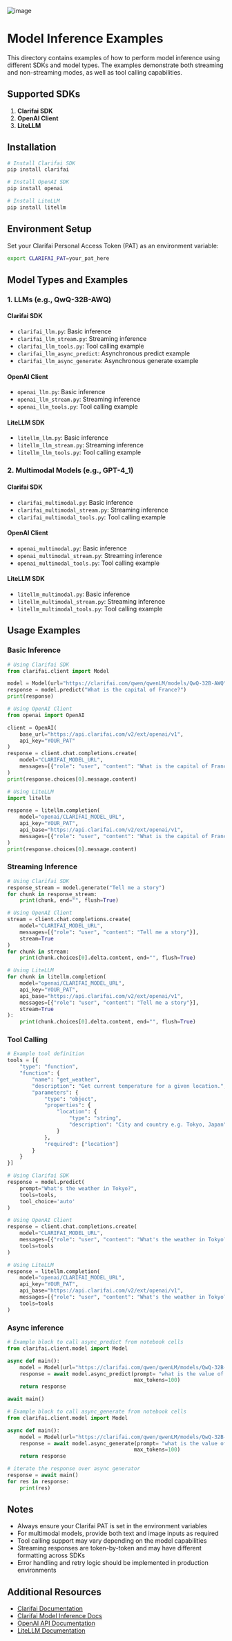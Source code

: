 ![image](https://github.com/user-attachments/assets/b22c9807-f5e7-49eb-b00d-598e400781af)
# Model Inference Examples

This directory contains examples of how to perform model inference using different SDKs and model types. The examples demonstrate both streaming and non-streaming modes, as well as tool calling capabilities.

## Supported SDKs

1. **Clarifai SDK**
2. **OpenAI Client**
3. **LiteLLM**

## Installation

```bash
# Install Clarifai SDK
pip install clarifai

# Install OpenAI SDK
pip install openai

# Install LiteLLM
pip install litellm
```

## Environment Setup

Set your Clarifai Personal Access Token (PAT) as an environment variable:

```bash
export CLARIFAI_PAT=your_pat_here
```

## Model Types and Examples

### 1. LLMs (e.g., QwQ-32B-AWQ)

#### Clarifai SDK
- `clarifai_llm.py`: Basic inference
- `clarifai_llm_stream.py`: Streaming inference
- `clarifai_llm_tools.py`: Tool calling example
- `clarifai_llm_async_predict`: Asynchronous predict example
- `clarifai_llm_async_generate`: Asynchronous generate example

#### OpenAI Client
- `openai_llm.py`: Basic inference
- `openai_llm_stream.py`: Streaming inference
- `openai_llm_tools.py`: Tool calling example

#### LiteLLM SDK
- `litellm_llm.py`: Basic inference
- `litellm_llm_stream.py`: Streaming inference
- `litellm_llm_tools.py`: Tool calling example

### 2. Multimodal Models (e.g., GPT-4_1)

#### Clarifai SDK
- `clarifai_multimodal.py`: Basic inference
- `clarifai_multimodal_stream.py`: Streaming inference
- `clarifai_multimodal_tools.py`: Tool calling example

#### OpenAI Client
- `openai_multimodal.py`: Basic inference
- `openai_multimodal_stream.py`: Streaming inference
- `openai_multimodal_tools.py`: Tool calling example

#### LiteLLM SDK
- `litellm_multimodal.py`: Basic inference
- `litellm_multimodal_stream.py`: Streaming inference
- `litellm_multimodal_tools.py`: Tool calling example

## Usage Examples

### Basic Inference

```python
# Using Clarifai SDK
from clarifai.client import Model

model = Model(url="https://clarifai.com/qwen/qwenLM/models/QwQ-32B-AWQ")
response = model.predict("What is the capital of France?")
print(response)

# Using OpenAI Client
from openai import OpenAI

client = OpenAI(
    base_url="https://api.clarifai.com/v2/ext/openai/v1",
    api_key="YOUR_PAT"
)
response = client.chat.completions.create(
    model="CLARIFAI_MODEL_URL",
    messages=[{"role": "user", "content": "What is the capital of France?"}]
)
print(response.choices[0].message.content)

# Using LiteLLM
import litellm

response = litellm.completion(
    model="openai/CLARIFAI_MODEL_URL",
    api_key="YOUR_PAT",
    api_base="https://api.clarifai.com/v2/ext/openai/v1",
    messages=[{"role": "user", "content": "What is the capital of France?"}]
)
print(response.choices[0].message.content)
```

### Streaming Inference

```python
# Using Clarifai SDK
response_stream = model.generate("Tell me a story")
for chunk in response_stream:
    print(chunk, end="", flush=True)

# Using OpenAI Client
stream = client.chat.completions.create(
    model="CLARIFAI_MODEL_URL",
    messages=[{"role": "user", "content": "Tell me a story"}],
    stream=True
)
for chunk in stream:
    print(chunk.choices[0].delta.content, end="", flush=True)

# Using LiteLLM
for chunk in litellm.completion(
    model="openai/CLARIFAI_MODEL_URL",
    api_key="YOUR_PAT",
    api_base="https://api.clarifai.com/v2/ext/openai/v1",
    messages=[{"role": "user", "content": "Tell me a story"}],
    stream=True
):
    print(chunk.choices[0].delta.content, end="", flush=True)
```

### Tool Calling

```python
# Example tool definition
tools = [{
    "type": "function",
    "function": {
        "name": "get_weather",
        "description": "Get current temperature for a given location.",
        "parameters": {
            "type": "object",
            "properties": {
                "location": {
                    "type": "string",
                    "description": "City and country e.g. Tokyo, Japan"
                }
            },
            "required": ["location"]
        }
    }
}]

# Using Clarifai SDK
response = model.predict(
    prompt="What's the weather in Tokyo?",
    tools=tools,
    tool_choice='auto'
)

# Using OpenAI Client
response = client.chat.completions.create(
    model="CLARIFAI_MODEL_URL",
    messages=[{"role": "user", "content": "What's the weather in Tokyo?"}],
    tools=tools
)

# Using LiteLLM
response = litellm.completion(
    model="openai/CLARIFAI_MODEL_URL",
    api_key="YOUR_PAT",
    api_base="https://api.clarifai.com/v2/ext/openai/v1",
    messages=[{"role": "user", "content": "What's the weather in Tokyo?"}],
    tools=tools
)
```
### Async inference
```python
# Example block to call async_predict from notebook cells
from clarifai.client.model import Model

async def main():
    model = Model(url="https://clarifai.com/qwen/qwenLM/models/QwQ-32B-AWQ")
    response = await model.async_predict(prompt= "what is the value of pi?",
                                         max_tokens=100)
    return response

await main()
``` 

```python
# Example block to call async_generate from notebook cells
from clarifai.client.model import Model

async def main():
    model = Model(url="https://clarifai.com/qwen/qwenLM/models/QwQ-32B-AWQ")
    response = await model.async_generate(prompt= "what is the value of pi?",
                                         max_tokens=100)
    return response

# iterate the response over async generator
response = await main()
for res in response:
    print(res)
```

## Notes

- Always ensure your Clarifai PAT is set in the environment variables
- For multimodal models, provide both text and image inputs as required
- Tool calling support may vary depending on the model capabilities
- Streaming responses are token-by-token and may have different formatting across SDKs
- Error handling and retry logic should be implemented in production environments

## Additional Resources

- [Clarifai Documentation](https://docs.clarifai.com/)
- [Clarifai Model Inference Docs](https://docs.clarifai.com/compute/models/inference/)
- [OpenAI API Documentation](https://platform.openai.com/docs/api-reference)
- [LiteLLM Documentation](https://github.com/BerriAI/litellm) 